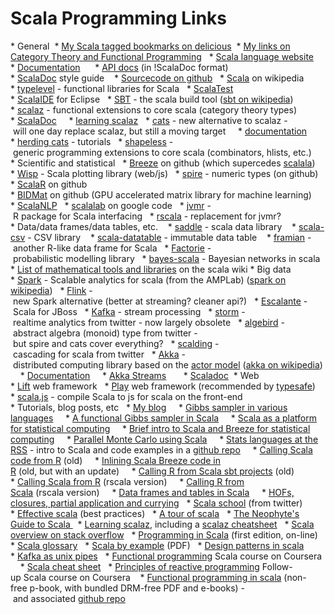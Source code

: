 # Scala Programming Links

* General
    * [My Scala tagged bookmarks on delicious](https://delicious.com/darrenjw/scala "wikilink")
    * [My links on Category Theory and Functional Programming](https://github.com/darrenjw/djwhacks/blob/master/scala/CT-FP.md "wikilink")
    * [Scala language website](http://www.scala-lang.org "wikilink")
        * [Documentation](http://www.scala-lang.org/documentation/ "wikilink")
            * [API docs](http://www.scala-lang.org/api/current/ "wikilink") (in !ScalaDoc format)
            * [ScalaDoc](http://docs.scala-lang.org/style/scaladoc.html "wikilink") style guide
        * [Sourcecode on github](https://github.com/scala/scala "wikilink")
    * [Scala](http://en.wikipedia.org/wiki/Scala_(programming_language) "wikilink") on wikipedia
    * [typelevel](http://typelevel.org/ "wikilink") - functional libraries for Scala
    * [ScalaTest](http://www.scalatest.org/user_guide "wikilink")
    * [ScalaIDE](http://scala-ide.org/ "wikilink") for Eclipse
    * [SBT](http://www.scala-sbt.org/ "wikilink") - the scala build tool ([sbt on wikipedia](http://en.wikipedia.org/wiki/SBT_(software) "wikilink"))
    * [scalaz](https://github.com/scalaz/scalaz "wikilink") - functional extensions to core scala (category theory types)
        * [ScalaDoc](http://docs.typelevel.org/api/scalaz/nightly/ "wikilink")
        * [learning scalaz](http://eed3si9n.com/learning-scalaz/ "wikilink")
    * [cats](https://github.com/non/cats "wikilink") - new alternative to scalaz - will one day replace scalaz, but still a moving target
        * [documentation](http://typelevel.org/cats/ "wikilink")
        * [herding cats](http://eed3si9n.com/herding-cats/ "wikilink") - tutorials
    * [shapeless](https://github.com/milessabin/shapeless "wikilink") - generic programming extensions to core scala (combinators, hlists, etc.)
* Scientific and statistical
    * [Breeze](https://github.com/scalanlp/breeze/ "wikilink") on github (which supercedes [scalala](https://github.com/scalala/Scalala "wikilink"))
    * [Wisp](http://quantifind.com/blog/2015/01/wisp-is-scala-plotting/ "wikilink") - Scala plotting library (web/js)
    * [spire](https://github.com/non/spire "wikilink") - numeric types (on github)
    * [ScalaR](https://github.com/ScalaR/ScalaR "wikilink") on github
    * [BIDMat](https://github.com/BIDData/BIDMat "wikilink") on github (GPU accelerated matrix library for machine learning)
    * [ScalaNLP](http://www.scalanlp.org/ "wikilink")
    * [scalalab](https://code.google.com/p/scalalab/ "wikilink") on google code
    * [jvmr](http://cran.r-project.org/web/packages/jvmr/index.html "wikilink") - R package for Scala interfacing
    * [rscala](http://dahl.byu.edu/software/rscala/ "wikilink") - replacement for jvmr?
    * Data/data frames/data tables, etc.
        * [saddle](http://saddle.github.io/ "wikilink") - scala data library
        * [scala-csv](https://github.com/tototoshi/scala-csv "wikilink") - CSV library
        * [scala-datatable](https://github.com/martincooper/scala-datatable "wikilink") - immutable data table
        * [framian](https://github.com/pellucidanalytics/framian/wiki/Framian-Guide "wikilink") - another R-like data frame for Scala
    * [Factorie](http://factorie.github.io/factorie/ "wikilink") - probabilistic modelling library
    * [bayes-scala](https://github.com/danielkorzekwa/bayes-scala "wikilink") - Bayesian networks in scala
    * [List of mathematical tools and libraries](https://wiki.scala-lang.org/display/SW/Tools+and+Libraries#ToolsandLibraries-Mathematics "wikilink") on the scala wiki
* Big data
    * [Spark](http://spark.apache.org/ "wikilink") - Scalable analytics for scala (from the AMPLab) ([spark on wikipedia](http://en.wikipedia.org/wiki/Spark_(cluster_computing_framework) "wikilink"))
    * [Flink](https://flink.apache.org/ "wikilink") - new Spark alternative (better at streaming? cleaner api?)
    * [Escalante](http://escalante.io/ "wikilink") - Scala for JBoss
    * [Kafka](http://kafka.apache.org/ "wikilink") - stream processing
    * [storm](http://storm-project.net/ "wikilink") - realtime analytics from twitter - now largely obsolete
    * [algebird](https://github.com/twitter/algebird "wikilink") - abstract algebra (monoid) type from twitter - but spire and cats cover everything?
    * [scalding](https://github.com/twitter/scalding "wikilink") - cascading for scala from twitter
    * [Akka](http://akka.io/ "wikilink") - distributed computing library based on the [actor model](http://en.wikipedia.org/wiki/Actor_model "wikilink") ([akka on wikipedia](http://en.wikipedia.org/wiki/Akka_(toolkit) "wikilink"))
        * [Documentation](http://doc.akka.io/docs/akka/2.2.3/scala.html "wikilink")
        * [Akka Streams](http://doc.akka.io/docs/akka-stream-and-http-experimental/1.0-M4/scala.html "wikilink")
        * [Scaladoc](http://doc.akka.io/api/akka-stream-and-http-experimental/1.0-M4/ "wikilink") 
* Web
    * [Lift](http://liftweb.net/ "wikilink") web framework
    * [Play](http://www.playframework.com/ "wikilink") web framework (recommended by [typesafe](http://typesafe.com/ "wikilink"))
    * [scala.js](http://www.scala-js.org/ "wikilink") - compile Scala to js for scala on the front-end
* Tutorials, blog posts, etc
    * [My blog](http://darrenjw.wordpress.com/ "wikilink")
        * [Gibbs sampler in various languages](http://darrenjw.wordpress.com/2011/07/16/gibbs-sampler-in-various-languages-revisited/ "wikilink")
        * [A functional Gibbs sampler in Scala](http://darrenjw.wordpress.com/2013/10/04/a-functional-gibbs-sampler-in-scala/ "wikilink")
        * [Scala as a platform for statistical computing](http://darrenjw.wordpress.com/2013/12/23/scala-as-a-platform-for-statistical-computing-and-data-science/ "wikilink")
        * [Brief intro to Scala and Breeze for statistical computing](http://darrenjw.wordpress.com/2013/12/30/brief-introduction-to-scala-and-breeze-for-statistical-computing/ "wikilink")
        * [Parallel Monte Carlo using Scala](http://darrenjw.wordpress.com/2014/02/23/parallel-monte-carlo-using-scala/ "wikilink")
        * [Stats languages at the RSS](https://darrenjw.wordpress.com/2014/11/22/statistical-computing-languages-at-the-rss/ "wikilink") - intro to Scala and code examples in a [github repo](https://github.com/darrenjw/statslang-scala "wikilink")
        * [Calling Scala code from R](https://darrenjw.wordpress.com/2015/01/02/calling-scala-code-from-r-using-jvmr/ "wikilink") (old)
        * [Inlining Scala Breeze code in R](https://darrenjw.wordpress.com/2015/01/03/inlining-scala-breeze-code-in-r-using-jvmr-and-sbt/ "wikilink") (old, but with an update)
        * [Calling R from Scala sbt projects](https://darrenjw.wordpress.com/2015/01/24/calling-r-from-scala-sbt-projects/ "wikilink") (old)
        * [Calling Scala from R](https://darrenjw.wordpress.com/2015/08/15/calling-scala-code-from-r-using-rscala/ "wikilink") (rscala version)
        * [Calling R from Scala](https://darrenjw.wordpress.com/2015/08/15/calling-r-from-scala-sbt-projects-using-rscala/ "wikilink") (rscala version)
        * [Data frames and tables in Scala](https://darrenjw.wordpress.com/2015/08/21/data-frames-and-tables-in-scala/ "wikilink")
        * [HOFs, closures, partial application and currying](https://darrenjw.wordpress.com/2015/11/16/hofs-closures-partial-application-and-currying-to-solve-the-function-environment-problem-in-scala/ "wikilink")
    * [Scala school](http://twitter.github.com/scala_school/ "wikilink") (from twitter)
        * [Effective scala](http://twitter.github.io/effectivescala/ "wikilink") (best practices)
    * [A tour of scala](http://docs.scala-lang.org/tutorials/tour/tour-of-scala.html "wikilink")
    * [The Neophyte's Guide to Scala ](http://danielwestheide.com/scala/neophytes.html "wikilink")
    * [Learning scalaz](http://eed3si9n.com/learning-scalaz/ "wikilink"), including a [scalaz cheatsheet](http://eed3si9n.com/learning-scalaz/scalaz-cheatsheet.html "wikilink")
    * [Scala overview on stack overflow](http://stackoverflow.com/tags/scala/info "wikilink")
    * [Programming in Scala](http://www.artima.com/pins1ed/ "wikilink") (first edition, on-line)
    * [Scala glossary](http://docs.scala-lang.org/glossary/ "wikilink")
    * [Scala by example](http://www.scala-lang.org/docu/files/ScalaByExample.pdf "wikilink") (PDF)
    * [Design patterns in scala](http://pavelfatin.com/design-patterns-in-scala/ "wikilink")
    * [Kafka as unix pipes](http://logallthethings.com/2015/09/15/kafka-by-example-kafka-as-unix-pipes/ "wikilink")
    * [Functional programming](https://www.coursera.org/course/progfun "wikilink") Scala course on Coursera
        * [Scala cheat sheet](https://github.com/lrytz/progfun-wiki/blob/gh-pages/CheatSheet.md "wikilink")
    * [Principles of reactive programming](https://www.coursera.org/course/reactive "wikilink") Follow-up Scala course on Coursera 
    * [Functional programming in scala](http://www.manning.com/bjarnason/ "wikilink") (non-free p-book, with bundled DRM-free PDF and e-books) - and associated [github repo](https://github.com/fpinscala/fpinscala "wikilink")


